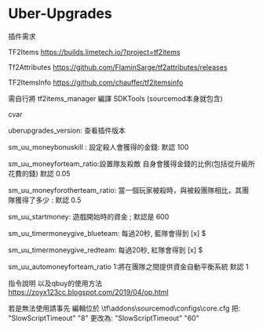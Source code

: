 # Uber-Upgrades

插件需求

TF2Items  https://builds.limetech.io/?project=tf2items

Tf2Attributes https://github.com/FlaminSarge/tf2attributes/releases

TF2ItemsInfo https://github.com/chauffer/tf2itemsinfo 

需自行將 tf2items_manager 編譯
SDKTools (sourcemod本身就包含)

cvar 

uberupgrades_version: 查看插件版本

sm_uu_moneybonuskill : 設定殺人會獲得的金錢: 默認 100

sm_uu_moneyforteam_ratio:設置隊友殺敵 自身會獲得金錢的比例(包括從升級所花費的錢) 默認 0.05


sm_uu_moneyforotherteam_ratio: 當一個玩家被殺時，與被殺團隊相比，其團隊獲得了多少 : 默認 0.5


sm_uu_startmoney: 遊戲開始時的資金 ; 默認是 600

sm_uu_timermoneygive_blueteam: 每過20秒, 藍隊會得到 [x] $

sm_uu_timermoneygive_redteam:  每過20秒, 紅隊會得到  [x] $

sm_uu_automoneyforteam_ratio 1:將在團隊之間提供資金自動平衡系統 默認 1

指令說明 以及qbuy的使用方法
https://zoyx123cc.blogspot.com/2019/04/op.html




若是無法使用請事先
編輯位於 \tf\addons\sourcemod\configs\core.cfg
把: "SlowScriptTimeout" "8"
更改為: "SlowScriptTimeout" "60"
